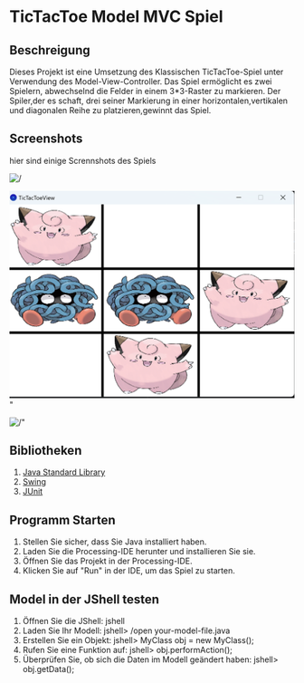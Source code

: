# TicTacToe Model MVC Spiel

## Beschreigung
Dieses Projekt ist eine Umsetzung des Klassischen TicTacToe-Spiel unter Verwendung des Model-View-Controller. Das Spiel ermöglicht es zwei Spielern, abwechselnd die Felder in einem 3*3-Raster zu markieren. Der Spiler,der es schaft, drei seiner Markierung in einer horizontalen,vertikalen und diagonalen Reihe zu platzieren,gewinnt das Spiel.

## Screenshots
hier sind einige Scrennshots des Spiels

<img src="C:\Users\nzeye\OneDrive\Images\Captures d’écran\Screenshot 1.png" alt= />

<img src="images/Screenshot 2.png" alt= />"

<img src="C:\Users\nzeye\OneDrive\Images\Captures d’écran\Screenshot3.png" alt= />"

## Bibliotheken

1. [Java Standard Library]( https://docs.oracle.com/en/java/javase/11/docs/api/index.html)
2. [Swing](https://docs.oracle.com/javase/tutorial/uiswing/index.html)
3. [JUnit](https://junit.org/junit5/)

## Programm Starten
1. Stellen Sie sicher, dass Sie Java installiert haben.
2. Laden Sie die Processing-IDE herunter und installieren Sie sie.
3. Öffnen Sie das Projekt in der Processing-IDE.
4. Klicken Sie auf "Run" in der IDE, um das Spiel zu starten.

## Model in der JShell testen
1. Öffnen Sie die JShell: jshell
2. Laden Sie Ihr Modell: jshell> /open your-model-file.java
3. Erstellen Sie ein Objekt: jshell> MyClass obj = new MyClass();
4. Rufen Sie eine Funktion auf: jshell> obj.performAction();
5. Überprüfen Sie, ob sich die Daten im Modell geändert haben: jshell> obj.getData(); 


